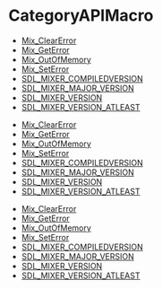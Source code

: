 # CategoryAPIMacro

<!-- DO NOT HAND-EDIT CATEGORY LISTS, THEY ARE AUTOGENERATED AND WILL BE OVERWRITTEN, BASED ON TAGS IN INDIVIDUAL PAGE FOOTERS. EDIT THOSE INSTEAD. -->
<!-- BEGIN CATEGORY LIST -->
- [Mix_ClearError](Mix_ClearError)
- [Mix_GetError](Mix_GetError)
- [Mix_OutOfMemory](Mix_OutOfMemory)
- [Mix_SetError](Mix_SetError)
- [SDL_MIXER_COMPILEDVERSION](SDL_MIXER_COMPILEDVERSION)
- [SDL_MIXER_MAJOR_VERSION](SDL_MIXER_MAJOR_VERSION)
- [SDL_MIXER_VERSION](SDL_MIXER_VERSION)
- [SDL_MIXER_VERSION_ATLEAST](SDL_MIXER_VERSION_ATLEAST)
<!-- END CATEGORY LIST -->
- [Mix_ClearError](Mix_ClearError)
- [Mix_GetError](Mix_GetError)
- [Mix_OutOfMemory](Mix_OutOfMemory)
- [Mix_SetError](Mix_SetError)
- [SDL_MIXER_COMPILEDVERSION](SDL_MIXER_COMPILEDVERSION)
- [SDL_MIXER_MAJOR_VERSION](SDL_MIXER_MAJOR_VERSION)
- [SDL_MIXER_VERSION](SDL_MIXER_VERSION)
- [SDL_MIXER_VERSION_ATLEAST](SDL_MIXER_VERSION_ATLEAST)
<!-- END CATEGORY LIST -->
- [Mix_ClearError](Mix_ClearError)
- [Mix_GetError](Mix_GetError)
- [Mix_OutOfMemory](Mix_OutOfMemory)
- [Mix_SetError](Mix_SetError)
- [SDL_MIXER_COMPILEDVERSION](SDL_MIXER_COMPILEDVERSION)
- [SDL_MIXER_MAJOR_VERSION](SDL_MIXER_MAJOR_VERSION)
- [SDL_MIXER_VERSION](SDL_MIXER_VERSION)
- [SDL_MIXER_VERSION_ATLEAST](SDL_MIXER_VERSION_ATLEAST)
<!-- END CATEGORY LIST -->

